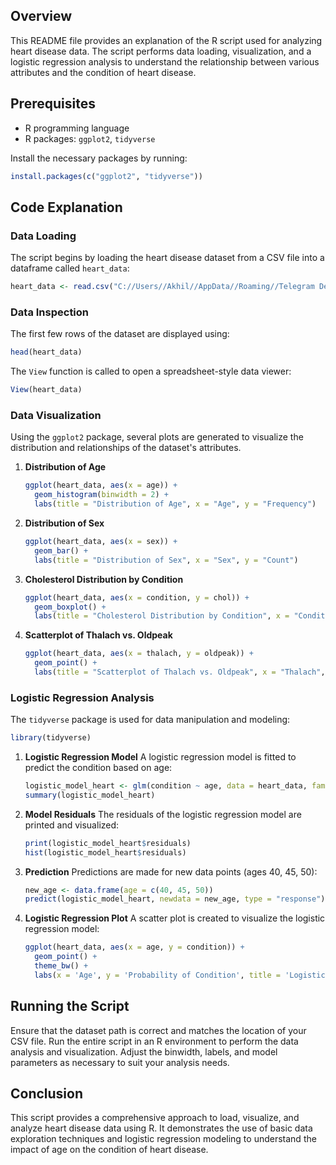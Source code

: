 ## Overview
This README file provides an explanation of the R script used for analyzing heart disease data. The script performs data loading, visualization, and a logistic regression analysis to understand the relationship between various attributes and the condition of heart disease.

## Prerequisites
- R programming language
- R packages: `ggplot2`, `tidyverse`

Install the necessary packages by running:
```R
install.packages(c("ggplot2", "tidyverse"))
```

## Code Explanation

### Data Loading
The script begins by loading the heart disease dataset from a CSV file into a dataframe called `heart_data`:
```R
heart_data <- read.csv("C://Users//Akhil//AppData//Roaming//Telegram Desktop//heart_cleveland_upload.csv")
```

### Data Inspection
The first few rows of the dataset are displayed using:
```R
head(heart_data)
```
The `View` function is called to open a spreadsheet-style data viewer:
```R
View(heart_data)
```

### Data Visualization
Using the `ggplot2` package, several plots are generated to visualize the distribution and relationships of the dataset's attributes.

1. **Distribution of Age**
   ```R
   ggplot(heart_data, aes(x = age)) +
     geom_histogram(binwidth = 2) +
     labs(title = "Distribution of Age", x = "Age", y = "Frequency")
   ```
   
2. **Distribution of Sex**
   ```R
   ggplot(heart_data, aes(x = sex)) +
     geom_bar() +
     labs(title = "Distribution of Sex", x = "Sex", y = "Count")
   ```

3. **Cholesterol Distribution by Condition**
   ```R
   ggplot(heart_data, aes(x = condition, y = chol)) +
     geom_boxplot() +
     labs(title = "Cholesterol Distribution by Condition", x = "Condition", y = "Cholesterol")
   ```

4. **Scatterplot of Thalach vs. Oldpeak**
   ```R
   ggplot(heart_data, aes(x = thalach, y = oldpeak)) +
     geom_point() +
     labs(title = "Scatterplot of Thalach vs. Oldpeak", x = "Thalach", y = "Oldpeak")
   ```

### Logistic Regression Analysis
The `tidyverse` package is used for data manipulation and modeling:
```R
library(tidyverse)
```

1. **Logistic Regression Model**
   A logistic regression model is fitted to predict the condition based on age:
   ```R
   logistic_model_heart <- glm(condition ~ age, data = heart_data, family = binomial)
   summary(logistic_model_heart)
   ```

2. **Model Residuals**
   The residuals of the logistic regression model are printed and visualized:
   ```R
   print(logistic_model_heart$residuals)
   hist(logistic_model_heart$residuals)
   ```

3. **Prediction**
   Predictions are made for new data points (ages 40, 45, 50):
   ```R
   new_age <- data.frame(age = c(40, 45, 50))
   predict(logistic_model_heart, newdata = new_age, type = "response") %>% round()
   ```

4. **Logistic Regression Plot**
   A scatter plot is created to visualize the logistic regression model:
   ```R
   ggplot(heart_data, aes(x = age, y = condition)) +
     geom_point() +
     theme_bw() +
     labs(x = 'Age', y = 'Probability of Condition', title = 'Logistic Regression: Age and Condition')
   ```

## Running the Script
Ensure that the dataset path is correct and matches the location of your CSV file. Run the entire script in an R environment to perform the data analysis and visualization. Adjust the binwidth, labels, and model parameters as necessary to suit your analysis needs.

## Conclusion
This script provides a comprehensive approach to load, visualize, and analyze heart disease data using R. It demonstrates the use of basic data exploration techniques and logistic regression modeling to understand the impact of age on the condition of heart disease.
